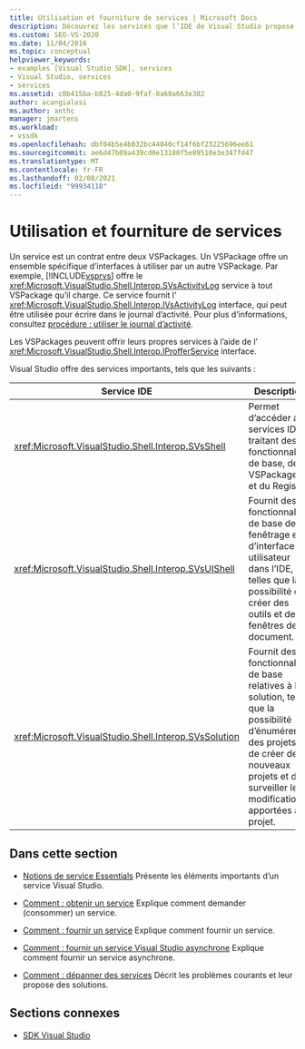 ```yaml
---
title: Utilisation et fourniture de services | Microsoft Docs
description: Découvrez les services que l’IDE de Visual Studio propose pour les VSPackages à fournir et utiliser. Ces articles décrivent comment obtenir et fournir des services.
ms.custom: SEO-VS-2020
ms.date: 11/04/2016
ms.topic: conceptual
helpviewer_keywords:
- examples [Visual Studio SDK], services
- Visual Studio, services
- services
ms.assetid: c0b415ba-b825-4da0-9faf-8a60a663e302
author: acangialosi
ms.author: anthc
manager: jmartens
ms.workload:
- vssdk
ms.openlocfilehash: dbf04b5e4b032bc44040cf14f6bf23225696ee61
ms.sourcegitcommit: ae6d47b09a439cd0e13180f5e89510e3e347fd47
ms.translationtype: MT
ms.contentlocale: fr-FR
ms.lasthandoff: 02/08/2021
ms.locfileid: "99934118"
---
```

# <a name="using-and-providing-services"></a>Utilisation et fourniture de services
Un service est un contrat entre deux VSPackages. Un VSPackage offre un ensemble spécifique d’interfaces à utiliser par un autre VSPackage. Par exemple, [!INCLUDE[vsprvs](../code-quality/includes/vsprvs_md.md)] offre le <xref:Microsoft.VisualStudio.Shell.Interop.SVsActivityLog> service à tout VSPackage qu’il charge. Ce service fournit l' <xref:Microsoft.VisualStudio.Shell.Interop.IVsActivityLog> interface, qui peut être utilisée pour écrire dans le journal d’activité. Pour plus d’informations, consultez [procédure : utiliser le journal d’activité](../extensibility/how-to-use-the-activity-log.md).

 Les VSPackages peuvent offrir leurs propres services à l’aide de l' <xref:Microsoft.VisualStudio.Shell.Interop.IProfferService> interface.

 Visual Studio offre des services importants, tels que les suivants :

|Service IDE|Description|
|-----------------|-----------------|
|<xref:Microsoft.VisualStudio.Shell.Interop.SVsShell>|Permet d’accéder aux services IDE traitant des fonctionnalités de base, des VSPackages et du Registre.|
|<xref:Microsoft.VisualStudio.Shell.Interop.SVsUIShell>|Fournit des fonctionnalités de base de fenêtrage et d’interface utilisateur dans l’IDE, telles que la possibilité de créer des outils et des fenêtres de document.|
|<xref:Microsoft.VisualStudio.Shell.Interop.SVsSolution>|Fournit des fonctionnalités de base relatives à la solution, telles que la possibilité d’énumérer des projets, de créer de nouveaux projets et de surveiller les modifications apportées au projet.|

## <a name="in-this-section"></a>Dans cette section
- [Notions de service Essentials](../extensibility/internals/service-essentials.md) Présente les éléments importants d’un service Visual Studio.

- [Comment : obtenir un service](../extensibility/how-to-get-a-service.md) Explique comment demander (consommer) un service.

- [Comment : fournir un service](../extensibility/how-to-provide-a-service.md) Explique comment fournir un service.

- [Comment : fournir un service Visual Studio asynchrone](../extensibility/how-to-provide-an-asynchronous-visual-studio-service.md) Explique comment fournir un service asynchrone.

- [Comment : dépanner des services](../extensibility/how-to-troubleshoot-services.md) Décrit les problèmes courants et leur propose des solutions.

## <a name="related-sections"></a>Sections connexes
- [SDK Visual Studio](../extensibility/visual-studio-sdk.md)
